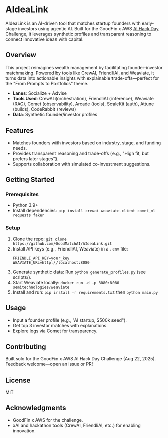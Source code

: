 # AIdeaLink

AIdeaLink is an AI-driven tool that matches startup founders with early-stage investors using agentic AI. Built for the GoodFin x AWS [AI Hack Day](https://lu.ma/aws-08-22-25) Challenge, it leverages synthetic profiles and transparent reasoning to connect innovative ideas with capital.

## Overview

This project reimagines wealth management by facilitating founder-investor matchmaking. Powered by tools like CrewAI, FriendliAI, and Weaviate, it turns data into actionable insights with explainable trade-offs—perfect for the "From Prompts to Portfolios" theme.

- **Lanes**: Socialize + Advise
- **Tools Used**: CrewAI (orchestration), FriendliAI (inference), Weaviate (RAG), Comet (observability), Arcade (tools), ScaleKit (auth), Attune (builds), CodeRabbit (reviews)
- **Data**: Synthetic founder/investor profiles

## Features
- Matches founders with investors based on industry, stage, and funding needs.
- Provides transparent reasoning and trade-offs (e.g., "High fit, but prefers later stages").
- Supports collaboration with simulated co-investment suggestions.

## Getting Started

### Prerequisites
- Python 3.9+
- Install dependencies: `pip install crewai weaviate-client comet_ml requests faker`

### Setup
1. Clone the repo: `git clone https://github.com/GoodMatchAI/AIdeaLink.git`
2. Install API keys (e.g., FriendliAI, Weaviate) in a `.env` file:
   ```
   FRIENDLI_API_KEY=your_key
   WEAVIATE_URL=http://localhost:8080
   ```
3. Generate synthetic data: Run `python generate_profiles.py` (see scripts/).
4. Start Weaviate locally: `docker run -d -p 8080:8080 semitechnologies/weaviate`
5. Install and run: `pip install -r requirements.txt` then `python main.py`

## Usage
- Input a founder profile (e.g., "AI startup, $500k seed").
- Get top 3 investor matches with explanations.
- Explore logs via Comet for transparency.

## Contributing
Built solo for the GoodFin x AWS AI Hack Day Challenge (Aug 22, 2025). Feedback welcome—open an issue or PR!

## License
MIT

## Acknowledgments
- GoodFin x AWS for the challenge.
- xAI and hackathon tools (CrewAI, FriendliAI, etc.) for enabling innovation.

